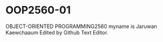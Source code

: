 
# OOP2560-01
OBJECT-ORIENTED PROGRAMMING2560
myname is Jaruwan Kaewchaaum
Edited by Github Text Editor.
